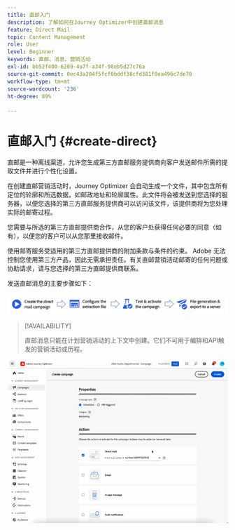 ```yaml
---
title: 直邮入门
description: 了解如何在Journey Optimizer中创建直邮消息
feature: Direct Mail
topic: Content Management
role: User
level: Beginner
keywords: 直邮、消息、营销活动
exl-id: bb52f400-6289-4a7f-a34f-98eb5d27c76a
source-git-commit: 0ec43a204f5fcf0bddf38cfd381f0ea496c7de70
workflow-type: tm+mt
source-wordcount: '236'
ht-degree: 89%

---
```


# 直邮入门 {#create-direct}

直邮是一种离线渠道，允许您生成第三方直邮服务提供商向客户发送邮件所需的提取文件并进行个性化设置。

在创建直邮营销活动时，Journey Optimizer 会自动生成一个文件，其中包含所有定位的轮廓和所选数据，如邮政地址和轮廓属性。此文件将会被发送到您选择的服务器，以便您选择的第三方直邮服务提供商可以访问该文件，该提供商将为您处理实际的邮寄过程。

您需要与所选的第三方直邮提供商合作，从您的客户处获得任何必要的同意（如有），以便您的客户可以从您那里接收邮件。

使用邮寄服务受适用的第三方直邮提供商的附加条款与条件的约束。 Adobe 无法控制您使用第三方产品，因此无需承担责任。有关直邮营销活动邮寄的任何问题或协助请求，请与您选择的第三方直邮提供商联系。

发送直邮消息的主要步骤如下：

![](assets/dm-creation-process.png)

>[!AVAILABILITY]
>
>直邮消息只能在计划营销活动的上下文中创建。它们不可用于编排和API触发的营销活动或历程。

![](../rn/assets/do-not-localize/gif-dm.gif)


